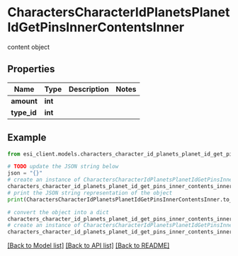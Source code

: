 # CharactersCharacterIdPlanetsPlanetIdGetPinsInnerContentsInner

content object

## Properties

Name | Type | Description | Notes
------------ | ------------- | ------------- | -------------
**amount** | **int** |  | 
**type_id** | **int** |  | 

## Example

```python
from esi_client.models.characters_character_id_planets_planet_id_get_pins_inner_contents_inner import CharactersCharacterIdPlanetsPlanetIdGetPinsInnerContentsInner

# TODO update the JSON string below
json = "{}"
# create an instance of CharactersCharacterIdPlanetsPlanetIdGetPinsInnerContentsInner from a JSON string
characters_character_id_planets_planet_id_get_pins_inner_contents_inner_instance = CharactersCharacterIdPlanetsPlanetIdGetPinsInnerContentsInner.from_json(json)
# print the JSON string representation of the object
print(CharactersCharacterIdPlanetsPlanetIdGetPinsInnerContentsInner.to_json())

# convert the object into a dict
characters_character_id_planets_planet_id_get_pins_inner_contents_inner_dict = characters_character_id_planets_planet_id_get_pins_inner_contents_inner_instance.to_dict()
# create an instance of CharactersCharacterIdPlanetsPlanetIdGetPinsInnerContentsInner from a dict
characters_character_id_planets_planet_id_get_pins_inner_contents_inner_from_dict = CharactersCharacterIdPlanetsPlanetIdGetPinsInnerContentsInner.from_dict(characters_character_id_planets_planet_id_get_pins_inner_contents_inner_dict)
```
[[Back to Model list]](../README.md#documentation-for-models) [[Back to API list]](../README.md#documentation-for-api-endpoints) [[Back to README]](../README.md)


